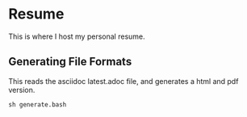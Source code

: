 # Resume

This is where I host my personal resume.

## Generating File Formats

This reads the asciidoc latest.adoc file, and generates a html and pdf version.

```{r, engine='bash', count_lines}
sh generate.bash
```
